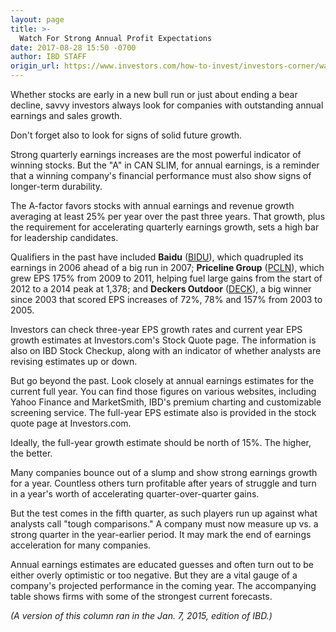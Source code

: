 ```yaml
---
layout: page
title: >-
  Watch For Strong Annual Profit Expectations
date: 2017-08-28 15:50 -0700
author: IBD STAFF
origin_url: https://www.investors.com/how-to-invest/investors-corner/watch-for-strong-annual-profit-expectations/
---
```


Whether stocks are early in a new bull run or just about ending a bear decline, savvy investors always look for companies with outstanding annual earnings and sales growth.

Don't forget also to look for signs of solid future growth.

Strong quarterly earnings increases are the most powerful indicator of winning stocks. But the "A" in CAN SLIM, for annual earnings, is a reminder that a winning company's financial performance must also show signs of longer-term durability.

The A-factor favors stocks with annual earnings and revenue growth averaging at least 25% per year over the past three years. That growth, plus the requirement for accelerating quarterly earnings growth, sets a high bar for leadership candidates.

Qualifiers in the past have included **Baidu** ([BIDU](https://research.investors.com/quote.aspx?symbol=BIDU)), which quadrupled its earnings in 2006 ahead of a big run in 2007; **Priceline Group** ([PCLN](https://research.investors.com/quote.aspx?symbol=PCLN)), which grew EPS 175% from 2009 to 2011, helping fuel large gains from the start of 2012 to a 2014 peak at 1,378; and **Deckers Outdoor** ([DECK](https://research.investors.com/quote.aspx?symbol=DECK)), a big winner since 2003 that scored EPS increases of 72%, 78% and 157% from 2003 to 2005.

Investors can check three-year EPS growth rates and current year EPS growth estimates at Investors.com's Stock Quote page. The information is also on IBD Stock Checkup, along with an indicator of whether analysts are revising estimates up or down.

But go beyond the past. Look closely at annual earnings estimates for the current full year. You can find those figures on various websites, including Yahoo Finance and MarketSmith, IBD's premium charting and customizable screening service. The full-year EPS estimate also is provided in the stock quote page at Investors.com.

Ideally, the full-year growth estimate should be north of 15%. The higher, the better.

Many companies bounce out of a slump and show strong earnings growth for a year. Countless others turn profitable after years of struggle and turn in a year's worth of accelerating quarter-over-quarter gains.

But the test comes in the fifth quarter, as such players run up against what analysts call "tough comparisons." A company must now measure up vs. a strong quarter in the year-earlier period. It may mark the end of earnings acceleration for many companies.

Annual earnings estimates are educated guesses and often turn out to be either overly optimistic or too negative. But they are a vital gauge of a company's projected performance in the coming year. The accompanying table shows firms with some of the strongest current forecasts.

_(A version of this column ran in the Jan. 7, 2015, edition of IBD.)_
